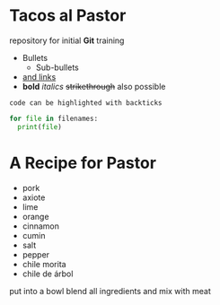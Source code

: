 # Tacos al Pastor 
repository for initial **Git** training


- Bullets
  - Sub-bullets
- [and links](https://www.embl.de)
- __bold__ *italics* ~~strikethrough~~ also possible

`code can be highlighted with backticks`

```Python
for file in filenames:
  print(file)
```


# A Recipe for Pastor

- pork
- axiote
- lime
- orange
- cinnamon
- cumin
- salt
- pepper
- chile morita
- chile de árbol

put into a bowl blend all ingredients and mix with meat

